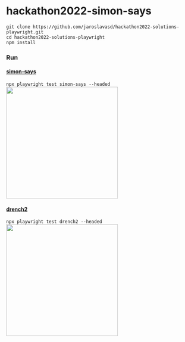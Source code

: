 # hackathon2022-simon-says

```
git clone https://github.com/jaroslavasd/hackathon2022-solutions-playwright.git
cd hackathon2022-solutions-playwright
npm install
```

### Run
#### [simon-says](https://weslleyaraujo.github.io/react-simon-says/)
```npx playwright test simon-says --headed```
</br>
<a href="https://weslleyaraujo.github.io/react-simon-says/"><img src="images/simon-says.png" width="300"></a>

#### [drench2](http://www.flashbynight.com/drench2/)
```npx playwright test drench2 --headed```
</br>
<a href="http://www.flashbynight.com/drench2/"><img src="images/drench2.png" width="300"></a>